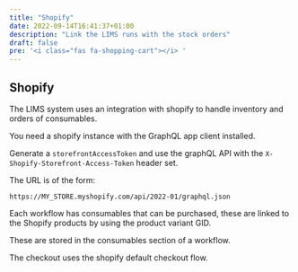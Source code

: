 ```yaml
---
title: "Shopify"
date: 2022-09-14T16:41:37+01:00
description: "Link the LIMS runs with the stock orders"
draft: false
pre: '<i class="fas fa-shopping-cart"></i> '
---
```


## Shopify 

The LIMS system uses an integration with shopify to handle inventory and orders of consumables. 

You need a shopify instance with the GraphQL app client installed.

Generate a `storefrontAccessToken` and use the graphQL API with the `X-Shopify-Storefront-Access-Token` header set.

The URL is of the form:

`https://MY_STORE.myshopify.com/api/2022-01/graphql.json`


Each workflow has consumables that can be purchased, these are linked to the Shopify products by using the product variant GID.

These are stored in the consumables section of a workflow.

The checkout uses the shopify default checkout flow.
